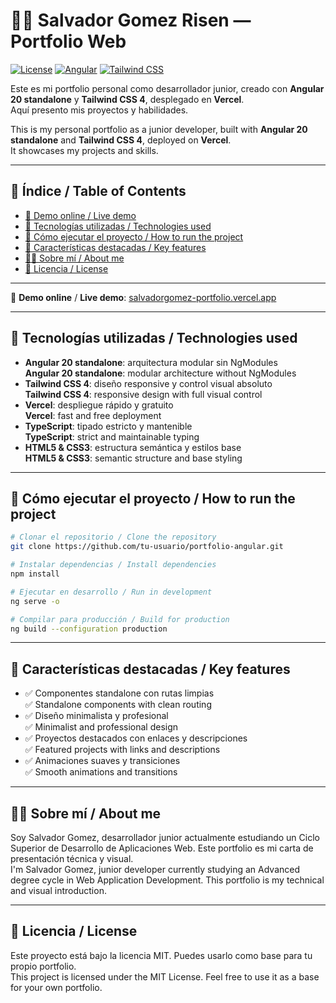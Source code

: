 # 🧑‍💻 Salvador Gomez Risen — Portfolio Web  

[![License](https://img.shields.io/badge/license-MIT-blue)](LICENSE)
[![Angular](https://img.shields.io/badge/angular-v20-DD0031?logo=angular&logoColor=white)]()
[![Tailwind CSS](https://img.shields.io/badge/tailwindcss-v4-06B6D4?logo=tailwindcss&logoColor=white)]()


Este es mi portfolio personal como desarrollador junior, creado con **Angular 20 standalone** y **Tailwind CSS 4**, desplegado en **Vercel**.  
Aquí presento mis proyectos y habilidades.

This is my personal portfolio as a junior developer, built with **Angular 20 standalone** and **Tailwind CSS 4**, deployed on **Vercel**.  
It showcases my projects and skills.  

---

## 📑 Índice / Table of Contents  

- [🔗 Demo online / Live demo](#-salvador-gómez--portfolio-web)  
- [🚀 Tecnologías utilizadas / Technologies used](#-tecnologías-utilizadas--technologies-used)  
- [🧪 Cómo ejecutar el proyecto / How to run the project](#-cómo-ejecutar-el-proyecto--how-to-run-the-project)
- [📌 Características destacadas / Key features](#-características-destacadas--key-features)  
- [👨‍🎓 Sobre mí / About me](#-sobre-mí--about-me)
- [📄 Licencia / License](#-licencia--license)

---

🔗 **Demo online** / **Live demo**: [salvadorgomez-portfolio.vercel.app](https://salvadorgomez-portfolio.vercel.app/)  

---

## 🚀 Tecnologías utilizadas / Technologies used  

- **Angular 20 standalone**: arquitectura modular sin NgModules    
  **Angular 20 standalone**: modular architecture without NgModules  
- **Tailwind CSS 4**: diseño responsive y control visual absoluto    
  **Tailwind CSS 4**: responsive design with full visual control  
- **Vercel**: despliegue rápido y gratuito     
  **Vercel**: fast and free deployment  
- **TypeScript**: tipado estricto y mantenible    
  **TypeScript**: strict and maintainable typing  
- **HTML5 & CSS3**: estructura semántica y estilos base    
  **HTML5 & CSS3**: semantic structure and base styling  

---

## 🧪 Cómo ejecutar el proyecto / How to run the project  

```bash 
# Clonar el repositorio / Clone the repository
git clone https://github.com/tu-usuario/portfolio-angular.git
````
```bash 
# Instalar dependencias / Install dependencies
npm install
```
```bash 
# Ejecutar en desarrollo / Run in development
ng serve -o
```
```bash 
# Compilar para producción / Build for production
ng build --configuration production
```
---

## 📌 Características destacadas / Key features  
- ✅ Componentes standalone con rutas limpias  
  ✅ Standalone components with clean routing  
- ✅ Diseño minimalista y profesional  
  ✅ Minimalist and professional design  
- ✅ Proyectos destacados con enlaces y descripciones  
  ✅ Featured projects with links and descriptions  
- ✅ Animaciones suaves y transiciones  
  ✅ Smooth animations and transitions

---  

## 👨‍🎓 Sobre mí / About me  
  Soy Salvador Gomez, desarrollador junior actualmente estudiando un Ciclo Superior de Desarrollo de Aplicaciones Web. Este portfolio es mi carta de presentación técnica y visual.  
  I'm Salvador Gomez, junior developer currently studying an Advanced degree cycle in Web Application Development. This portfolio is my technical and visual introduction.  

---  

## 📄 Licencia / License  
  Este proyecto está bajo la licencia MIT. Puedes usarlo como base para tu propio portfolio.   
  This project is licensed under the MIT License. Feel free to use it as a base for your own portfolio.      
 


